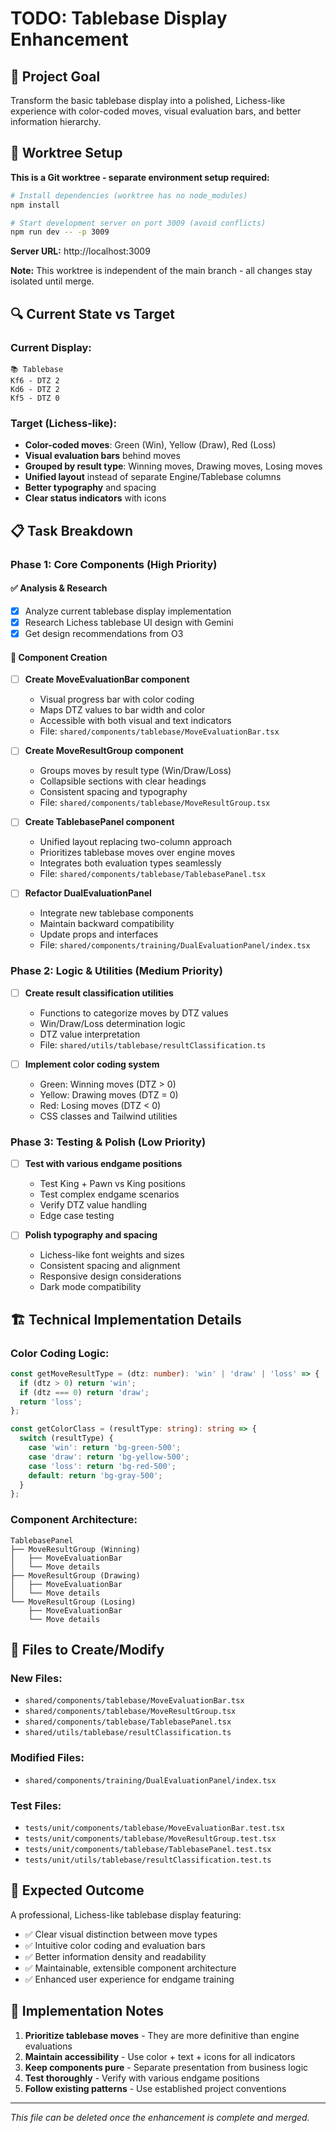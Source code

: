 # TODO: Tablebase Display Enhancement

## 🎯 Project Goal
Transform the basic tablebase display into a polished, Lichess-like experience with color-coded moves, visual evaluation bars, and better information hierarchy.

## 🌿 Worktree Setup
**This is a Git worktree - separate environment setup required:**

```bash
# Install dependencies (worktree has no node_modules)
npm install

# Start development server on port 3009 (avoid conflicts)
npm run dev -- -p 3009
```

**Server URL:** http://localhost:3009

**Note:** This worktree is independent of the main branch - all changes stay isolated until merge.

## 🔍 Current State vs Target

### Current Display:
```
📚 Tablebase
Kf6 - DTZ 2
Kd6 - DTZ 2  
Kf5 - DTZ 0
```

### Target (Lichess-like):
- **Color-coded moves**: Green (Win), Yellow (Draw), Red (Loss)
- **Visual evaluation bars** behind moves
- **Grouped by result type**: Winning moves, Drawing moves, Losing moves
- **Unified layout** instead of separate Engine/Tablebase columns
- **Better typography** and spacing
- **Clear status indicators** with icons

## 📋 Task Breakdown

### Phase 1: Core Components (High Priority)

#### ✅ Analysis & Research
- [x] Analyze current tablebase display implementation
- [x] Research Lichess tablebase UI design with Gemini
- [x] Get design recommendations from O3

#### 🔧 Component Creation
- [ ] **Create MoveEvaluationBar component**
  - Visual progress bar with color coding
  - Maps DTZ values to bar width and color
  - Accessible with both visual and text indicators
  - File: `shared/components/tablebase/MoveEvaluationBar.tsx`

- [ ] **Create MoveResultGroup component**
  - Groups moves by result type (Win/Draw/Loss)
  - Collapsible sections with clear headings
  - Consistent spacing and typography
  - File: `shared/components/tablebase/MoveResultGroup.tsx`

- [ ] **Create TablebasePanel component**
  - Unified layout replacing two-column approach
  - Prioritizes tablebase moves over engine moves
  - Integrates both evaluation types seamlessly
  - File: `shared/components/tablebase/TablebasePanel.tsx`

- [ ] **Refactor DualEvaluationPanel**
  - Integrate new tablebase components
  - Maintain backward compatibility
  - Update props and interfaces
  - File: `shared/components/training/DualEvaluationPanel/index.tsx`

### Phase 2: Logic & Utilities (Medium Priority)

- [ ] **Create result classification utilities**
  - Functions to categorize moves by DTZ values
  - Win/Draw/Loss determination logic
  - DTZ value interpretation
  - File: `shared/utils/tablebase/resultClassification.ts`

- [ ] **Implement color coding system**
  - Green: Winning moves (DTZ > 0)
  - Yellow: Drawing moves (DTZ = 0)
  - Red: Losing moves (DTZ < 0)
  - CSS classes and Tailwind utilities

### Phase 3: Testing & Polish (Low Priority)

- [ ] **Test with various endgame positions**
  - Test King + Pawn vs King positions
  - Test complex endgame scenarios
  - Verify DTZ value handling
  - Edge case testing

- [ ] **Polish typography and spacing**
  - Lichess-like font weights and sizes
  - Consistent spacing and alignment
  - Responsive design considerations
  - Dark mode compatibility

## 🏗️ Technical Implementation Details

### Color Coding Logic:
```typescript
const getMoveResultType = (dtz: number): 'win' | 'draw' | 'loss' => {
  if (dtz > 0) return 'win';
  if (dtz === 0) return 'draw';
  return 'loss';
};

const getColorClass = (resultType: string): string => {
  switch (resultType) {
    case 'win': return 'bg-green-500';
    case 'draw': return 'bg-yellow-500';
    case 'loss': return 'bg-red-500';
    default: return 'bg-gray-500';
  }
};
```

### Component Architecture:
```
TablebasePanel
├── MoveResultGroup (Winning)
│   ├── MoveEvaluationBar
│   └── Move details
├── MoveResultGroup (Drawing)
│   ├── MoveEvaluationBar
│   └── Move details
└── MoveResultGroup (Losing)
    ├── MoveEvaluationBar
    └── Move details
```

## 📁 Files to Create/Modify

### New Files:
- `shared/components/tablebase/MoveEvaluationBar.tsx`
- `shared/components/tablebase/MoveResultGroup.tsx`
- `shared/components/tablebase/TablebasePanel.tsx`
- `shared/utils/tablebase/resultClassification.ts`

### Modified Files:
- `shared/components/training/DualEvaluationPanel/index.tsx`

### Test Files:
- `tests/unit/components/tablebase/MoveEvaluationBar.test.tsx`
- `tests/unit/components/tablebase/MoveResultGroup.test.tsx`
- `tests/unit/components/tablebase/TablebasePanel.test.tsx`
- `tests/unit/utils/tablebase/resultClassification.test.ts`

## 🚀 Expected Outcome

A professional, Lichess-like tablebase display featuring:
- ✅ Clear visual distinction between move types
- ✅ Intuitive color coding and evaluation bars
- ✅ Better information density and readability
- ✅ Maintainable, extensible component architecture
- ✅ Enhanced user experience for endgame training

## 📝 Implementation Notes

1. **Prioritize tablebase moves** - They are more definitive than engine evaluations
2. **Maintain accessibility** - Use color + text + icons for all indicators
3. **Keep components pure** - Separate presentation from business logic
4. **Test thoroughly** - Verify with various endgame positions
5. **Follow existing patterns** - Use established project conventions

---

*This file can be deleted once the enhancement is complete and merged.*